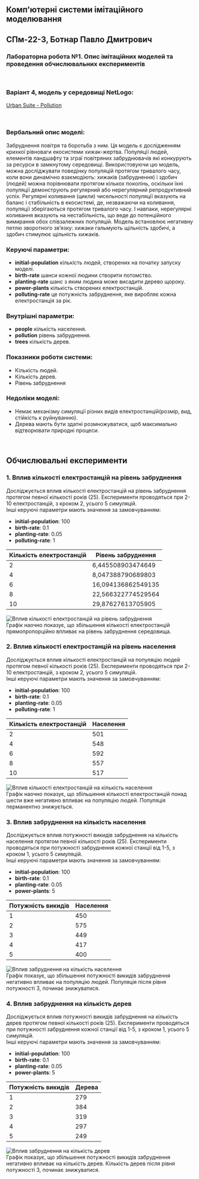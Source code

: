 ## Комп'ютерні системи імітаційного моделювання
## СПм-22-3, **Ботнар Павло Дмитрович**
### Лабораторна робота №**1**. Опис імітаційних моделей та проведення обчислювальних експериментів

<br>

### Варіант 4, модель у середовищі NetLogo:
[Urban Suite - Pollution](https://www.netlogoweb.org/launch#http://www.netlogoweb.org/assets/modelslib/Curricular%20Models/Urban%20Suite/Urban%20Suite%20-%20Pollution.nlogo)

<br>

### Вербальний опис моделі:
Забруднення повітря та боротьба з ним.
Ця модель є дослідженням крихкої рівноваги екосистеми хижак-жертва. Популяції людей, елементів ландшафту та зграї повітряних забруднювачів які конкурують за ресурси в замкнутому середовищі. Використовуючи цю модель, можна досліджувати поведінку популяцій протягом тривалого часу, коли вони динамічно взаємодіють: хижаків (забруднення) і здобич (людей) можна порівнювати протягом кількох поколінь, оскільки їхні популяції демонструють регулярний або нерегулярний репродуктивний успіх.
Регулярні коливання (цикли) чисельності популяції вказують на баланс і стабільність в екосистемі, де, незважаючи на коливання, популяції зберігаються протягом тривалого часу. І навпаки, нерегулярні коливання вказують на нестабільність, що веде до потенційного вимирання обох співзалежних популяцій. Модель встановлює негативну петлю зворотного зв’язку: хижаки гальмують щільність здобичі, а здобич стимулює щільність хижаків.

### Керуючі параметри:
- **initial-population** кількість людей, створених на початку запуску моделі.
- **birth-rate** шанси кожної людини створити потомство.
- **planting-rate** шанс з яким людина може висадити дерево щороку.
- **power-plants** кількість створених електростанцій.
- **polluting-rate** це потужність забруднення, яке виробляє кожна електростанція за рік.


### Внутрішні параметри:
- **people** кількість населення.
- **pollution** рівень забруднення.
- **trees** кількість дерев.

### Показники роботи системи:
- Кількість людей.
- Кількість дерев.
- Рівень забруднення

### Недоліки моделі:
- Немає механізму симуляції різних видів електростанцій(розмір, вид, стійкість к руйнуванню).
- Дерева мають бути здатні розмножуватися, щоб максимально відтворювати природні процеси.

<br>

## Обчислювальні експерименти
### 1. Вплив кількості електростанцій на рівень забруднення
Досліджується вплив кількості електростанцій на рівень забруднення протягом певної кількості років (25).
Експерименти проводяться при 2-10 електростанцій, з кроком 2, усього 5 симуляцій.  
Інші керуючі параметри мають значення за замовчуванням:
- **initial-population**: 100
- **birth-rate**: 0.1
- **planting-rate**: 0.05
- **polluting-rate**: 1

<table>
<thead>
<tr><th>Кількість електростанцій</th><th>Рівень забруднення</th></tr>
</thead>
<tbody>
<tr><td>2</td><td>6,445508903474649</td></tr>
<tr><td>4</td><td>8,047388790689803</td></tr>
<tr><td>6</td><td>16,094136862549135</td></tr>
<tr><td>8</td><td>22,566322774529564</td></tr>
<tr><td>10</td><td>29,87627613705905</td></tr>
</tbody>
</table>

![Вплив кількості електростанцій на рівень забруднення](exp1.png)<br>
Графік наочно показує, що збільшення кількості електростанцій прямопропорційно впливає на рівень забруднення середовища.

### 2. Вплив кількості електростанцій на рівень населення
Досліджується вплив кількості електростанцій на популяцію людей протягом певної кількості років (25).
Експерименти проводяться при 2-10 електростанцій, з кроком 2, усього 5 симуляцій.  
Інші керуючі параметри мають значення за замовчуванням:
- **initial-population**: 100
- **birth-rate**: 0.1
- **planting-rate**: 0.05
- **polluting-rate**: 1

<table>
<thead>
<tr><th>Кількість електростанцій</th><th>Населення</th></tr>
</thead>
<tbody>
<tr><td>2</td><td>501</td></tr>
<tr><td>4</td><td>548</td></tr>
<tr><td>6</td><td>592</td></tr>
<tr><td>8</td><td>557</td></tr>
<tr><td>10</td><td>517</td></tr>
</tbody>
</table>

![Вплив кількості електростанцій на кількість населення](exp2.png)<br>
Графік наочно показує, що збільшення кількості електростанцій понад шести вже негативно впливає на популяцію людей. Популяція перманентно знижується.

### 3. Вплив забруднення на кількість населення
Досліджується вплив потужності викидів забруднення на кількість населення протягом певної кількості років (25).
Експерименти проводяться при потужності забруднення кожної станції від 1-5, з кроком 1, усього 5 симуляцій.  
Інші керуючі параметри мають значення за замовчуванням:
- **initial-population**: 100
- **birth-rate**: 0.1
- **planting-rate**: 0.05
- **power-plants**: 5

<table>
<thead>
<tr><th>Потужність викидів</th><th>Населення</th></tr>
</thead>
<tbody>
<tr><td>1</td><td>450</td></tr>
<tr><td>2</td><td>575</td></tr>
<tr><td>3</td><td>449</td></tr>
<tr><td>4</td><td>417</td></tr>
<tr><td>5</td><td>400</td></tr>
</tbody>
</table>

![Вплив забруднення на кількість населення](exp3.png)<br>
Графік показує, що збільшення потужності викидів забруднення негативно впливає на популяцію людей. Популяція після рівня потужності 3, починає знижуватися.

### 4. Вплив забруднення на кількість дерев
Досліджується вплив потужності викидів забруднення на кількість дерев протягом певної кількості років (25).
Експерименти проводяться при потужності забруднення кожної станції від 1-5, з кроком 1, усього 5 симуляцій.  
Інші керуючі параметри мають значення за замовчуванням:
- **initial-population**: 100
- **birth-rate**: 0.1
- **planting-rate**: 0.05
- **power-plants**: 5

<table>
<thead>
<tr><th>Потужність викидів</th><th>Дерева</th></tr>
</thead>
<tbody>
<tr><td>1</td><td>279</td></tr>
<tr><td>2</td><td>384</td></tr>
<tr><td>3</td><td>319</td></tr>
<tr><td>4</td><td>297</td></tr>
<tr><td>5</td><td>249</td></tr>
</tbody>
</table>

![Вплив забруднення на кількість дерев](exp4.png)<br>
Графік показує, що збільшення потужності викидів забруднення негативно впливає на кількість дерев. Кількість дерев після рівня потужності 3, починає знижуватися.
